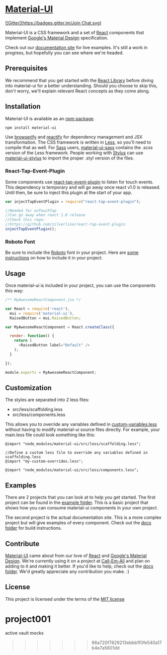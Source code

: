 
# [Material-UI](http://callemall.github.io/material-ui/)

[![Gitter](https://badges.gitter.im/Join Chat.svg)](https://gitter.im/callemall/material-ui?utm_source=badge&utm_medium=badge&utm_campaign=pr-badge&utm_content=badge)

Material-UI is a CSS framework and a set of [React](http://facebook.github.io/react/) components that implement [Google's Material Design](https://www.google.com/design/spec/material-design/introduction.html) specification.

Check out our [documentation site](http://www.material-ui.com/) for live examples. It's still a work in progress, but hopefully you can see where we're headed.

## Prerequisites

We recommend that you get started with the [React Library](http://facebook.github.io/react/) before diving into material-ui for a better understanding. Should you choose to skip this, don't worry, we'll explain relevant React concepts as they come along.

## Installation

Material-UI is available as an [npm package](https://www.npmjs.org/package/material-ui).
```sh
npm install material-ui
```

Use [browserify](http://browserify.org/) and [reactify](https://github.com/andreypopp/reactify) for dependency management and JSX transformation. The CSS framework is written in [Less](http://lesscss.org/), so you'll need to compile that as well. For [Sass](http://www.sass-lang.com) users, [material-ui-sass](https://github.com/gpbl/material-ui-sass) contains the .scss version of the Less framework. People working with [Stylus](http://learnboost.github.io/stylus/) can use [material-ui-stylus](https://github.com/Autarc/material-ui-stylus) to import
the proper .styl version of the files.

### React-Tap-Event-Plugin
Some components use [react-tap-event-plugin](https://github.com/zilverline/react-tap-event-plugin) to
listen for touch events. This dependency is temporary and will go away once react v1.0 is released. Until then, be
sure to inject this plugin at the start of your app.
```js
var injectTapEventPlugin = require("react-tap-event-plugin");

//Needed for onTouchTap
//Can go away when react 1.0 release
//Check this repo:
//https://github.com/zilverline/react-tap-event-plugin
injectTapEventPlugin();
```

### Roboto Font
Be sure to include the [Roboto](http://www.google.com/fonts/specimen/Roboto) font in your project.
Here are [some instructions](http://www.google.com/fonts#UsePlace:use/Collection:Roboto:400,300,500) on how to include it in your project.

## Usage

Once material-ui is included in your project, you can use the components this way:
```js
/** MyAwesomeReactComponent.jsx */

var React = require('react'),
  mui = require('material-ui'),
  RaisedButton = mui.RaisedButton;

var MyAwesomeReactComponent = React.createClass({

  render: function() {
    return (
      <RaisedButton label="Default" />
    );
  }

});

module.exports = MyAwesomeReactComponent;
```

## Customization

The styles are separated into 2 less files:
* src/less/scaffolding.less
* src/less/components.less

This allows you to override any variables defined in [custom-variables.less](https://github.com/callemall/material-ui/blob/master/src/less/variables/custom-variables.less) without having to modify material-ui source files directly. For example, your main.less file could look something like this:
```less
@import "node_modules/material-ui/src/less/scaffolding.less";

//Define a custom less file to override any variables defined in scaffolding.less
@import "my-custom-overrides.less";

@import "node_modules/material-ui/src/less/components.less";
```

## Examples
There are 2 projects that you can look at to help you get started. The first project can be found in the [example folder](https://github.com/callemall/material-ui/tree/master/example). This is a basic project that shows how you can consume material-ui components in your own project.

The second project is the actual documentation site. This is a more complex project but will give examples of every component. Check out the [docs folder](https://github.com/callemall/material-ui/tree/master/docs) for build instructions.

## Contribute

[Material-UI](http://www.material-ui.com/) came about from our love of [React](http://facebook.github.io/react/) and [Google's Material Design](https://www.google.com/design/spec/material-design/introduction.html). We're currently using it on a project at [Call-Em-All](https://www.call-em-all.com/) and plan on adding to it and making it better. If you'd like to help, check out the [docs folder](https://github.com/callemall/material-ui/tree/master/docs). We'd greatly appreciate any contribution you make. :)

## License
This project is licensed under the terms of the [MIT license](https://github.com/callemall/material-ui/blob/master/LICENSE)

# project001
active vault mocks
>>>>>>> 66a720f7829213ebbb1f0fe540a17b4e7a5601dd
